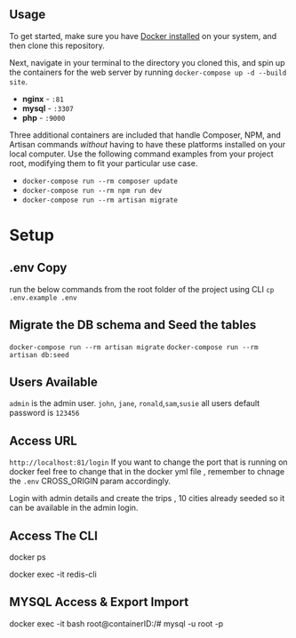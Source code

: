 ## Usage

To get started, make sure you have [Docker installed](https://docs.docker.com/docker-for-mac/install/) on your system, and then clone this repository.

Next, navigate in your terminal to the directory you cloned this, and spin up the containers for the web server by running `docker-compose up -d --build site`.

- **nginx** - `:81`
- **mysql** - `:3307`
- **php** - `:9000`


Three additional containers are included that handle Composer, NPM, and Artisan commands *without* having to have these platforms installed on your local computer. Use the following command examples from your project root, modifying them to fit your particular use case.

- `docker-compose run --rm composer update`
- `docker-compose run --rm npm run dev`
- `docker-compose run --rm artisan migrate` 


# Setup

## .env Copy
run the below commands from the root folder of the project using CLI
`cp .env.example .env`

## Migrate the DB schema and Seed the tables

`docker-compose run --rm artisan migrate` 
`docker-compose run --rm artisan db:seed` 

## Users Available

`admin` is the admin user.
`john`, `jane`, `ronald`,`sam`,`susie` all users default password is  `123456`

## Access URL

`http://localhost:81/login`
If you want to change the port that is running on docker feel free to change that in the docker yml file , remember to chnage the `.env` CROSS_ORIGIN param accordingly.

Login with admin details and create the trips , 10 cities already seeded so it can be available in the admin login.

## Access The CLI

docker ps

docker exec -it <redis container ID> redis-cli 

## MYSQL Access & Export Import

docker exec -it <postgres container ID> bash
root@containerID:/# mysql -u root -p

